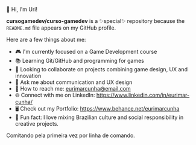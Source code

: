 👋 Hi, I'm Uri!  

**cursogamedev/curso-gamedev** is a ✨special✨ repository because the `README.md` file appears on my GitHub profile.  

Here are a few things about me:  

- 🎮 I'm currently focused on a Game Development course  
- 📚 Learning Git/GitHub and programming for games  
- 🤝 Looking to collaborate on projects combining game design, UX and innovation  
- 💬 Ask me about communication and UX design
- 📧 How to reach me: eurimarcunha@email.com
- 🌐 Connect with me on LinkedIn: https://www.linkedin.com/in/eurimar-cunha/
- 🖥️ Check out my Portfolio: https://www.behance.net/eurimarcunha
- 🎵 Fun fact: I love mixing Brazilian culture and social responsibility in creative projects.

Comitando pela primeira vez por linha de comando.